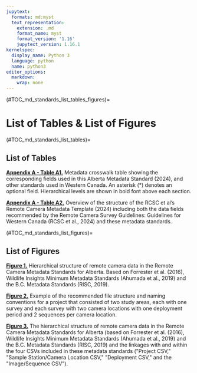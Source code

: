 ```yaml
---
jupytext:
  formats: md:myst
  text_representation:
    extension: .md
    format_name: myst
    format_version: '1.16'
    jupytext_version: 1.16.1
kernelspec:
  display_name: Python 3
  language: python
  name: python3
editor_options: 
  markdown: 
    wrap: none
---
```

(#TOC_md_standards_list_tables_figures)=

# List of Tables & List of Figures

(#TOC_md_standards_list_tables)=

## List of Tables

[**Appendix A - Table A1.**](/2_metadata-standards/2_13.0_AppendixA.md#TOC_md_standards_table_a1) Metadata crosswalk table showing the corresponding fields used in this Alberta Metadata Standard (2024), and other standards used in Western Canada. An asterisk (\*) denotes an optional field. Hierarchical levels are shown in bold font above each section.

[**Appendix A - Table A2.**](/2_metadata-standards/2_13.0_AppendixA.md#TOC_md_standards_table_a2) Overview of the structure of the RCSC et al’s Remote Camera Metadata Template (2024) including both the data fields recommended by the Remote Camera Survey Guidelines: Guidelines for Western Canada (RCSC et al., 2024) and these metadata standards.


(#TOC_md_standards_list_figures)=

## List of Figures

[**Figure 1.**](/2_metadata-standards/2_3.0_Metadata-Standards.md#TOC_md_standards_fig_1) Hierarchical structure of remote camera data in the Remote Camera Metadata Standards for Alberta. Based on Forrester et al. (2016), Wildlife Insights Minimum Metadata Standards (Ahumada et al., 2019) and the B.C. Metadata Standards (RISC, 2019).

[**Figure 2.**](/2_metadata-standards/2_10.0_Data-Management.md#TOC_md_standards_fig_2) Example of the recommended file structure and naming conventions for a project that consisted of two study areas, each with one survey and each survey with two camera locations with one deployment period and 2 sequences per camera location.

[**Figure 3.**](/2_metadata-standards/2_10.0_Data-Management.md#TOC_md_standards_fig_3) The hierarchical structure of remote camera data in the Remote Camera Metadata Standards for Alberta (based on Forrester et al. (2016), Wildlife Insights Minimum Metadata Standards (Ahumada et al., 2019) and the B.C. Metadata Standards (RISC, 2019) and the linkages with and within the four CSVs included in these metadata standards ("Project CSV," "Sample Station/Camera Location CSV," "Deployment CSV," and the "Image/Sequence CSV").